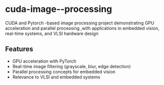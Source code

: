 # cuda-image--processing
CUDA and Pytorch -based image processing project demonstrating GPU acceleration and parallel processing ,with applications in embedded vision, real-time systems, and VLSI hardware design
## Features
- GPU acceleration with PyTorch  
- Real-time image filtering (grayscale, blur, edge detection)  
- Parallel processing concepts for embedded vision  
- Relevance to VLSI and embedded systems
